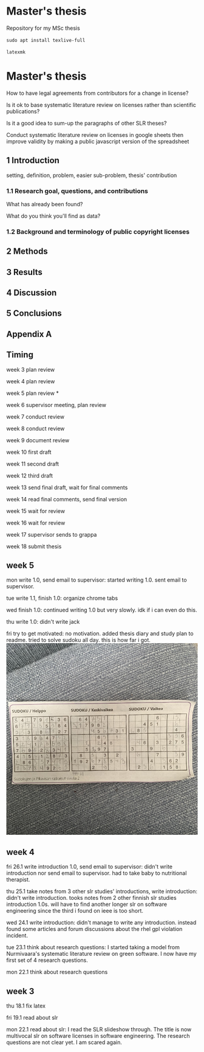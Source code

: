 # Master's thesis
Repository for my MSc thesis

`sudo apt install texlive-full`

`latexmk`

# Master's thesis
How to have legal agreements from contributors for a change in license?

Is it ok to base systematic literature review on licenses rather than scientific publications?

Is it a good idea to sum-up the paragraphs of other SLR theses?

Conduct systematic literature review on licenses in google sheets then improve validity by making a public javascript version of the spreadsheet

## 1 Introduction
setting, definition, problem, easier sub-problem, thesis' contribution
### 1.1 Research goal, questions, and contributions
What has already been found?

What do you think you'll find as data?
### 1.2 Background and terminology of public copyright licenses
## 2 Methods
## 3 Results
## 4 Discussion
## 5 Conclusions
## Appendix A

## Timing
week 3 plan review

week 4 plan review

week 5 plan review *

week 6 supervisor meeting, plan review

week 7 conduct review

week 8 conduct review

week 9 document review

week 10 first draft

week 11 second draft

week 12 third draft

week 13 send final draft, wait for final comments

week 14 read final comments, send final version

week 15 wait for review

week 16 wait for review

week 17 supervisor sends to grappa

week 18 submit thesis

## week 5
mon write 1.0, send email to supervisor: started writing 1.0. sent email to supervisor.

tue write 1.1, finish 1.0: organize chrome tabs

wed finish 1.0: continued writing 1.0 but very slowly. idk if i can even do this.

thu write 1.0: didn't write jack

fri try to get motivated: no motivation. added thesis diary and study plan to readme. tried to solve sudoku all day. this is how far i got.
![Alt text](images/sudoku.jpg)

## week 4
fri 26.1 write introduction 1.0, send email to supervisor: didn't write introduction nor send email to supervisor. had to take baby to nutritional therapist.

thu 25.1 take notes from 3 other slr studies' introductions, write introduction: didn't write introduction. tooks notes from 2 other finnish slr studies introduction 1.0s. will have to find another longer slr on software engineering since the third i found on ieee is too short.

wed 24.1 write introduction: didn't manage to write any introduction. instead found some articles and forum discussions about the rhel gpl violation incident.

tue 23.1 think about research questions: I started taking a model from Nurmivaara's systematic literature review on green software. I now have my first set of 4 research questions.

mon 22.1 think about research questions

## week 3
thu 18.1 fix latex

fri 19.1 read about slr

mon 22.1 read about slr: I read the SLR slideshow through. The title is now multivocal slr on software licenses in software engineering. The research questions are not clear yet. I am scared again.